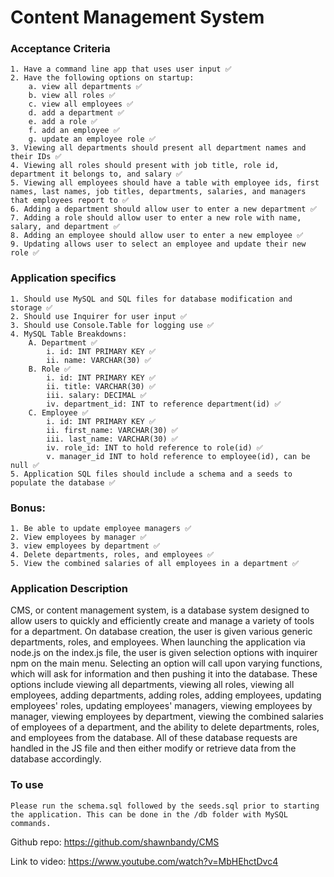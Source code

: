 # Content Management System

### Acceptance Criteria
    1. Have a command line app that uses user input ✅
    2. Have the following options on startup:
        a. view all departments ✅
        b. view all roles ✅
        c. view all employees ✅
        d. add a department ✅
        e. add a role ✅
        f. add an employee ✅
        g. update an employee role ✅
    3. Viewing all departments should present all department names and their IDs ✅
    4. Viewing all roles should present with job title, role id, department it belongs to, and salary ✅
    5. Viewing all employees should have a table with employee ids, first names, last names, job titles, departments, salaries, and managers that employees report to ✅
    6. Adding a department should allow user to enter a new department ✅
    7. Adding a role should allow user to enter a new role with name, salary, and department ✅
    8. Adding an employee should allow user to enter a new employee ✅
    9. Updating allows user to select an employee and update their new role ✅

### Application specifics
    1. Should use MySQL and SQL files for database modification and storage ✅
    2. Should use Inquirer for user input ✅
    3. Should use Console.Table for logging use ✅
    4. MySQL Table Breakdowns:
        A. Department ✅
            i. id: INT PRIMARY KEY ✅
            ii. name: VARCHAR(30) ✅
        B. Role ✅
            i. id: INT PRIMARY KEY ✅
            ii. title: VARCHAR(30) ✅
            iii. salary: DECIMAL ✅
            iv. department_id: INT to reference department(id) ✅
        C. Employee ✅
            i. id: INT PRIMARY KEY ✅
            ii. first_name: VARCHAR(30) ✅
            iii. last_name: VARCHAR(30) ✅
            iv. role_id: INT to hold reference to role(id) ✅
            v. manager_id INT to hold reference to employee(id), can be null ✅
    5. Application SQL files should include a schema and a seeds to populate the database ✅

### Bonus: 
    1. Be able to update employee managers ✅
    2. View employees by manager ✅
    3. view employees by department ✅
    4. Delete departments, roles, and employees ✅
    5. View the combined salaries of all employees in a department ✅

### Application Description
CMS, or content management system, is a database system designed to allow users to quickly and efficiently create and manage a variety of tools for a department. 
On database creation, the user is given various generic departments, roles, and employees. 
When launching the application via node.js on the index.js file, the user is given selection options with inquirer npm on the main menu. 
Selecting an option will call upon varying functions, which will ask for information and then pushing it into the database. 
These options include viewing all departments, viewing all roles, viewing all employees, 
adding departments, adding roles, adding employees, 
updating employees' roles, updating employees' managers, 
viewing employees by manager, viewing employees by department, viewing the combined salaries of employees of a department, 
and the ability to delete departments, roles, and employees from the database. 
All of these database requests are handled in the JS file and then either modify or retrieve data from the database accordingly. 

### To use
    Please run the schema.sql followed by the seeds.sql prior to starting the application. This can be done in the /db folder with MySQL commands. 


Github repo: https://github.com/shawnbandy/CMS

Link to video: https://www.youtube.com/watch?v=MbHEhctDvc4
